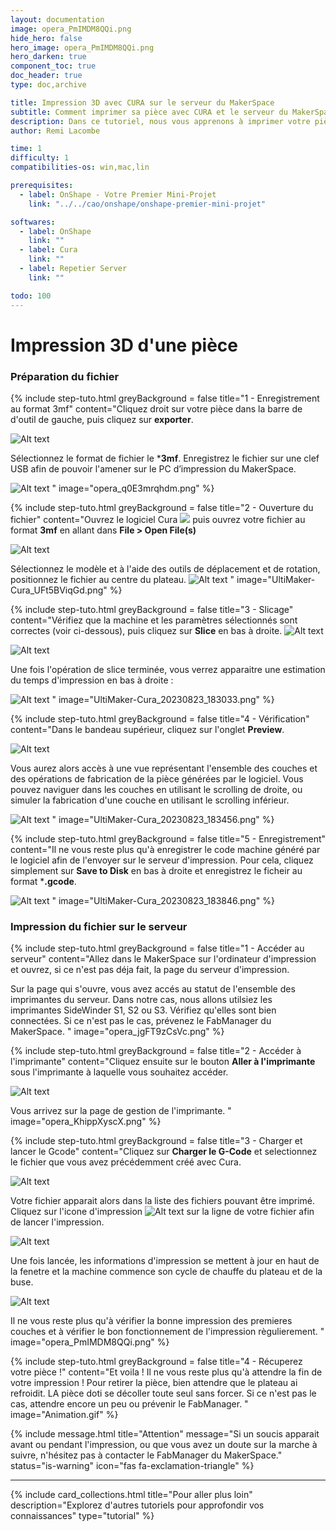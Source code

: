 ```yaml
---
layout: documentation
image: opera_PmIMDM8QQi.png
hide_hero: false
hero_image: opera_PmIMDM8QQi.png
hero_darken: true
component_toc: true
doc_header: true
type: doc,archive

title: Impression 3D avec CURA sur le serveur du MakerSpace
subtitle: Comment imprimer sa pièce avec CURA et le serveur du MakerSpace
description: Dans ce tutoriel, nous vous apprenons à imprimer votre pièce en utilisant le logiciel CURA et le serveur d'impression 3D du MakerSpace.
author: Remi Lacombe

time: 1
difficulty: 1
compatibilities-os: win,mac,lin

prerequisites:
  - label: OnShape - Votre Premier Mini-Projet
    link: "../../cao/onshape/onshape-premier-mini-projet"

softwares: 
  - label: OnShape
    link: ""
  - label: Cura
    link: ""
  - label: Repetier Server
    link: ""

todo: 100
---
```


# Impression 3D d'une pièce

### Préparation du fichier

{% include step-tuto.html 
greyBackground = false
title="1 - Enregistrement au format 3mf"
content="Cliquez droit sur votre pièce dans la barre de d'outil de gauche, puis cliquez sur **exporter**. 

![Alt text](opera_Cylzhb20xb.png)

Sélectionnez le format de fichier le ***3mf**. Enregistrez le fichier sur une clef USB afin de pouvoir l'amener sur le PC d’impression du MakerSpace.

![Alt text](opera_DlNDpXdAOZ.png)
"
image="opera_q0E3mrqhdm.png" %}

{% include step-tuto.html 
greyBackground = false
title="2 - Ouverture du fichier"
content="Ouvrez le logiciel Cura ![](20230823_182215.png) puis ouvrez votre fichier au format **3mf** en allant dans **File > Open File(s)**

![Alt text](UltiMaker-Cura_20230823_182245.png)

Sélectionnez le modèle et à l'aide des outils de déplacement et de rotation, positionnez le fichier au centre du plateau.
![Alt text](UltiMaker-Cura_20230823_182606.gif)
"
image="UltiMaker-Cura_UFt5BViqGd.png" %}

{% include step-tuto.html 
greyBackground = false
title="3 - Slicage"
content="Vérifiez que la machine et les paramètres sélectionnés sont correctes (voir ci-dessous), puis cliquez sur **Slice** en bas à droite. ![Alt text](UltiMaker-Cura_20230823_182901.png)

![Alt text](UltiMaker-Cura_20230823_182712.png)

Une fois l'opération de slice terminée, vous verrez apparaitre une estimation du temps d'impression en bas à droite :

![Alt text](UltiMaker-Cura_20230823_182943.png)
"
image="UltiMaker-Cura_20230823_183033.png" %}

{% include step-tuto.html 
greyBackground = false
title="4 - Vérification"
content="Dans le bandeau supérieur, cliquez sur l'onglet **Preview**. 

![Alt text](UltiMaker-Cura_20230823_183117.png)

Vous aurez alors accès à une vue représentant l'ensemble des couches et des opérations de fabrication de la pièce générées par le logiciel. Vous pouvez naviguer dans les couches en utilisant le scrolling de droite, ou simuler la fabrication d'une couche en utilisant le scrolling inférieur.

![Alt text](UltiMaker-Cura_20230823_183422.gif)
"
image="UltiMaker-Cura_20230823_183456.png" %}

{% include step-tuto.html 
greyBackground = false
title="5 - Enregistrement"
content="Il ne vous reste plus qu'à enregistrer le code machine généré par le logiciel afin de l'envoyer sur le serveur d'impression. Pour cela, cliquez simplement sur **Save to Disk** en bas à droite et enregistrez le ficheir au format ***.gcode**.

![Alt text](UltiMaker-Cura_20230823_183709.png)
"
image="UltiMaker-Cura_20230823_183846.png" %}

### Impression du fichier sur le serveur

{% include step-tuto.html 
greyBackground = false
title="1 - Accéder au serveur"
content="Allez dans le MakerSpace sur l'ordinateur d'impression et ouvrez, si ce n'est pas déja fait, la page du serveur d'impression.

Sur la page qui s'ouvre, vous avez accés au statut de l'ensemble des imprimantes du serveur. Dans notre cas, nous allons utilsiez les imprimantes SideWinder S1, S2 ou S3. Vérifiez qu'elles sont bien connectées. Si ce n'est pas le cas, prévenez le FabManager du MakerSpace.
"
image="opera_jgFT9zCsVc.png" %}

{% include step-tuto.html 
greyBackground = false
title="2 - Accéder à l'imprimante"
content="Cliquez ensuite sur le bouton **Aller à l'imprimante** sous l'imprimante à laquelle vous souhaitez accéder.

![Alt text](opera_AQgVbCvl0a.png)

Vous arrivez sur la page de gestion de l'imprimante. 
"
image="opera_KhippXyscX.png" %}

{% include step-tuto.html 
greyBackground = false
title="3 - Charger et lancer le Gcode"
content="Cliquez sur **Charger le G-Code** et selectionnez le fichier que vous avez précédemment créé avec Cura. 

![Alt text](opera_rqZdnGHzrr.png)

Votre fichier apparait alors dans la liste des fichiers pouvant être imprimé. Cliquez sur l'icone d'impression ![Alt text](opera_e3NAHhE1VJ.png) sur la ligne de votre fichier afin de lancer l'impression.

![Alt text](opera_AuKRv4tlRt.png)

Une fois lancée, les informations d'impression se mettent à jour en haut de la fenetre et la machine commence son cycle de chauffe du plateau et de la buse.

![Alt text](opera_TyOjruQrHo.png)

Il ne vous reste plus qu'à vérifier la bonne impression des premieres couches et à vérifier le bon fonctionnement de l'impression règulierement. 
"
image="opera_PmIMDM8QQi.png" %}

{% include step-tuto.html 
greyBackground = false
title="4 - Récuperez votre pièce !"
content="Et voila ! Il ne vous reste plus qu'à attendre la fin de votre impression ! Pour retirer la pièce, bien attendre que le plateau ai refroidit. LA pièce doti se décoller toute seul sans forcer. Si ce n'est pas le cas, attendre encore un peu ou prévenir le FabManager.
"
image="Animation.gif" %}

{% include message.html title="Attention" 
message="Si un soucis apparait avant ou pendant l'impression, ou que vous avez un doute sur la marche à suivre, n'hésitez pas à contacter le FabManager du MakerSpace." 
status="is-warning"
icon="fas fa-exclamation-triangle" %}

---

{%
  include card_collections.html
  title="Pour aller plus loin"
  description="Explorez d'autres tutoriels pour approfondir vos connaissances"
  type="tutorial"
%}